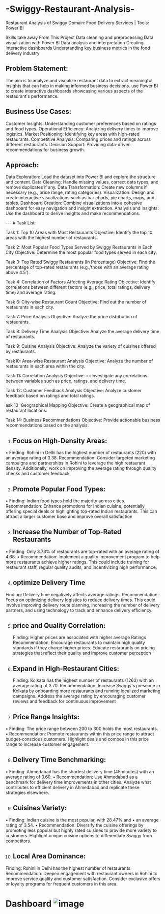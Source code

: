 # -Swiggy-Restaurant-Analysis-
Restaurant Analysis of Swiggy Domain: Food Delivery Services | Tools: Power BI  
                                                             

Skills take away From This Project
Data cleaning and preprocessing
Data visualization with Power BI
Data analysis and interpretation
Creating interactive dashboards
Understanding key business metrics in the food delivery industry

## Problem Statement:
The aim is to analyze and visualize restaurant data to extract meaningful insights that can help in making informed business decisions.
use Power BI to create interactive dashboards showcasing various aspects of the restaurant's performance.

## Business Use Cases:
Customer Insights: Understanding customer preferences based on ratings and food types.
Operational Efficiency: Analyzing delivery times to improve logistics.
Market Positioning: Identifying key areas with high-rated restaurants.
Competitive Analysis: Comparing prices and ratings across different restaurants.
Decision Support: Providing data-driven recommendations for business growth.

## Approach:
Data Exploration: Load the dataset into Power BI and explore the structure and content.
Data Cleaning: Handle missing values, correct data types, and remove duplicates if any.
Data Transformation: Create new columns if necessary (e.g., price range, rating categories).
Visualization: Design and create interactive visualizations such as bar charts, pie charts, maps, and tables.
Dashboard Creation: Combine visualizations into a cohesive dashboard for easy navigation and insight extraction.
Analysis and Insights: Use the dashboard to derive insights and make recommendations.

--- # Task List:

Task 1: Top 10 Areas with Most Restaurants
Objective: Identify the top 10 areas with the highest number of restaurants.

Task 2: Most Popular Food Types Served by Swiggy Restaurants in Each City
Objective: Determine the most popular food types served in each city.

Task 3: Top Rated Swiggy Restaurants (In Percentage)
Objective: Find the percentage of top-rated restaurants (e.g.,'those with an average rating above 4.5').

Task 4: Correlation of Factors Affecting Average Rating
Objective: Identify correlations between different factors (e.g., price, total ratings, delivery time) and average rating.

Task 6: City-wise Restaurant Count
Objective: Find out the number of restaurants in each city.

Task 7: Price Analysis
Objective: Analyze the price distribution of restaurants.

Task 8: Delivery Time Analysis
Objective: Analyze the average delivery time of restaurants.

Task 9: Cuisine Analysis
Objective: Analyze the variety of cuisines offered by restaurants.

Task10: Area-wise Restaurant Analysis
Objective: Analyze the number of restaurants in each area within the city.

Task 11: Correlation Analysis
Objective: ==Investigate any correlations between variables such as price, ratings, and delivery time.

Task 12: Customer Feedback Analysis
Objective: Analyze customer feedback based on ratings and total ratings.

ask 13: Geographical Mapping
Objective: Create a geographical map of restaurant locations.

Task 14: Business Recommendations
Objective: Provide actionable business recommendations based on the analysis.

1. ## Focus on High-Density Areas: 
                   
• Finding: Rohini in Delhi has the highest number of restaurants  (220) with an average rating of 3.38.
 Recommendation:   Consider targeted marketing  campaigns and partnerships  in  Rohini to leverage the high restaurant density.
 Additionally, work on improving  the average rating through quality checks and customer feedback
 
2. ## Promote Popular Food Types:

• Finding: Indian food types hold the majority across cities.
Recommendation: Enhance promotions for Indian cuisine, potentially offering special deals or highlighting top-rated Indian restaurants.
This can attract a larger customer base and improve overall satisfaction

3. ## Increase the Number of Top-Rated Restaurants
•        Finding: Only 3.73% of restaurants  are top-rated with  an average rating of 4.68.
•        Recommendation: Implement a quality improvement program to help more restaurants achieve higher ratings.
 This could include training for restaurant staff, regular quality audits, and incentivizing high performance.
 
  4. ## optimize Delivery Time
Finding: Delivery time negatively affects average ratings.
Recommendation: Focus on optimizing delivery logistics to reduce delivery times. 
This could involve improving delivery route planning, increasing the number of delivery partners, and using technology to track and enhance delivery efficiency.
 
5. ## price and Quality Correlation:
    Finding: Higher  prices are associated with higher average
Ratings Recommendation:  Encourage restaurants to maintain high quality	standards if  they charge higher  prices.
Educate restaurants on pricing strategies that reflect their quality and improve customer perception

6. ## Expand in High-Restaurant Cities:
    Finding: Kolkata has the highest number of restaurants (1263)
with an average rating of 3.70.
     Recommendation: Increase Swiggy's presence in Kolkata by onboarding more restaurants and running localized marketing campaigns.
   Address the average rating by encouraging customer reviews and feedback for continuous improvement
   
7. ## Price Range Insights:
•   	Finding: The price range between 200 to 300 holds the most restaurants.
•   	Recommendation: Promote restaurants within this price range to  attract budget-conscious customers. 
Highlight deals and combos in this price range to increase customer engagement.

8. ## Delivery Time Benchmarking:
•       Finding:	Ahmedabad   	has   the	shortest	delivery time (45minutes) with an average rating of 3.60.
•       Recommendation:  Use   Ahmedabad as a benchmark  for delivery time improvements  in other cities.
      Analyze what contributes to efficient delivery in Ahmedabad and replicate these strategies elsewhere.

9. ## Cuisines Variety:
•   	Finding: Indian cuisine is the most popular, with 28.47% and
•   	an average rating of 3.54.
•   	Recommendation: Diversify the cuisine offerings by promoting less popular but highly rated cuisines to provide more variety  to customers.
Highlight unique cuisine options to differentiate Swiggy from competitors.

10. ## Local Area Dominance:
  Finding: Rohini in Delhi has the highest number of restaurants.
 Recommendation:  Deepen  engagement  with  restaurant owners in Rohini to improve service quality and customer satisfaction.
 Consider exclusive offers or loyalty programs for frequent customers in this area.


# Dashboard ![image](https://github.com/user-attachments/assets/98a45945-2c3a-418b-9ef3-00291c1f5b43)







